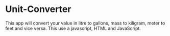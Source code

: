 # Unit-Converter
This app will convert your value in litre to gallons, mass to kiligram, meter to feet and vice versa. This use a javascript, HTML and JavaScript.
